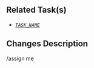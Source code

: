 ## Related Task(s)
 - [*`TASK_NAME`*](https://www.wrike.com/open.htm?id=*`TASK_ID`*)

## Changes Description
<!-- Describe below what is going to change with this PR -->

/assign me